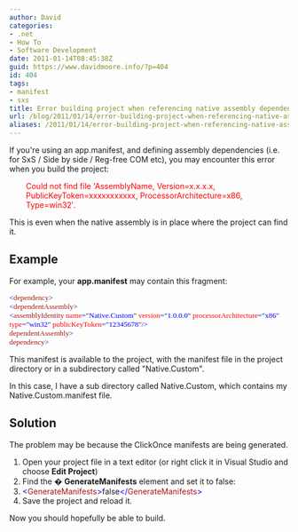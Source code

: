 ```yaml
---
author: David
categories:
- .net
- How To
- Software Development
date: 2011-01-14T08:45:38Z
guid: https://www.davidmoore.info/?p=404
id: 404
tags:
- manifest
- sxs
title: Error building project when referencing native assembly dependency in app.manifest
url: /blog/2011/01/14/error-building-project-when-referencing-native-assembly-dependency-in-app-manifest/
aliases: /2011/01/14/error-building-project-when-referencing-native-assembly-dependency-in-app-manifest/
---
```


If you're using an app.manifest, and defining assembly dependencies (i.e. for SxS / Side by side / Reg-free COM etc), you may encounter this error when you build the project:

<p style="padding-left: 30px;">
  <span style="color: #ff0000;">Could not find file 'AssemblyName, Version=x.x.x.x, PublicKeyToken=xxxxxxxxxxx, ProcessorArchitecture=x86, Type=win32&#8242;.</span>
</p>

This is even when the native assembly is in place where the project can find it.

## Example

For example, your **app.manifest** may contain this fragment:

<p class="MsoNormal" style="tab-stops: 45.8pt 91.6pt 137.4pt 183.2pt 229.0pt 274.8pt 320.6pt 366.4pt 412.2pt 458.0pt 503.8pt 549.6pt 595.4pt 641.2pt 687.0pt 732.8pt;">
  <span style="font-size: 10.0pt; font-family: Consolas; mso-fareast-font-family: &quot;Times New Roman&quot;; color: blue; mso-fareast-language: EN-NZ;"><</span><span style="font-size: 10.0pt; font-family: Consolas; mso-fareast-font-family: &quot;Times New Roman&quot;; color: #a31515; mso-fareast-language: EN-NZ;">dependency</span><span style="font-size: 10.0pt; font-family: Consolas; mso-fareast-font-family: &quot;Times New Roman&quot;; color: blue; mso-fareast-language: EN-NZ;">></span><span style="font-size: 10.0pt; font-family: Consolas; mso-fareast-font-family: &quot;Times New Roman&quot;; mso-fareast-language: EN-NZ;"><br /> <span style="color: blue;"> <</span><span style="color: #a31515;">dependentAssembly</span><span style="color: blue;">></span><br /> <span style="color: blue;"> <</span><span style="color: #a31515;">assemblyIdentity</span><span style="color: blue;"> </span><span style="color: red;">name</span><span style="color: blue;">=</span>"<span style="color: blue;">Native.Custom</span>"<span style="color: blue;"> </span><span style="color: red;">version</span><span style="color: blue;">=</span>"<span style="color: blue;">1.0.0.0</span>"<span style="color: blue;"> </span><span style="color: red;">processorArchitecture</span><span style="color: blue;">=</span>"<span style="color: blue;">x86</span>"<span style="color: blue;"> </span><span style="color: red;">type</span><span style="color: blue;">=</span>"<span style="color: blue;">win32</span>"<span style="color: blue;"> </span><span style="color: red;">publicKeyToken</span><span style="color: blue;">=</span>"<span style="color: blue;">12345678</span>"<span style="color: blue;">/></span><br /> <span style="color: blue;"> </</span><span style="color: #a31515;">dependentAssembly</span><span style="color: blue;">></span><br /> <span style="color: blue;"> </</span><span style="color: #a31515;">dependency</span><span style="color: blue;">></span></span>
</p>

This manifest is available to the project, with the manifest file in the project directory or in a subdirectory called "Native.Custom".

In this case, I have a sub directory called Native.Custom, which contains my Native.Custom.manifest file.

## Solution

The problem may be because the ClickOnce manifests are being generated.

  1. Open your project file in a text editor (or right click it in Visual Studio and choose **Edit Project**)
  2. Find the � **GenerateManifests** element and set it to false:
  3. <span style="color: blue;"><</span><span style="color: #a31515;">GenerateManifests</span><span style="color: blue;">></span>false<span style="color: blue;"></</span><span style="color: #a31515;">GenerateManifests</span><span style="color: blue;">></span>
  4. Save the project and reload it.

Now you should hopefully be able to build.
